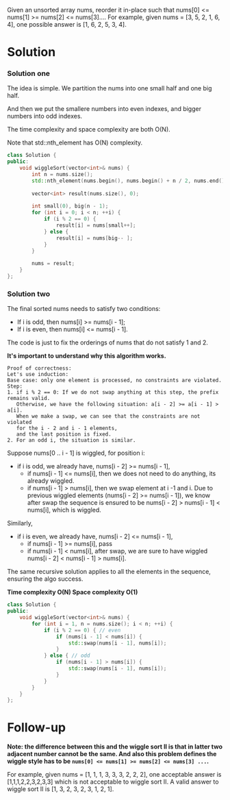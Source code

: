 Given an unsorted array nums, reorder it in-place such that nums[0] <= nums[1] >= nums[2] <= nums[3]....
For example, given nums = [3, 5, 2, 1, 6, 4], one possible answer is [1, 6, 2, 5, 3, 4].

# Solution

### Solution one

The idea is simple. We partition the nums into one small half and one big half.

And then we put the smallere numbers into even indexes, and bigger numbers into odd indexes.

The time complexity and space complexity are both O(N).

Note that std::nth_element has O(N) complexity.

```cpp
class Solution {
public:
    void wiggleSort(vector<int>& nums) {
        int n = nums.size();
        std::nth_element(nums.begin(), nums.begin() + n / 2, nums.end());
        
        vector<int> result(nums.size(), 0);
        
        int small(0), big(n - 1);
        for (int i = 0; i < n; ++i) {
            if (i % 2 == 0) {
                result[i] = nums[small++];
            } else {
                result[i] = nums[big-- ];
            }
        }
        
        nums = result;
    }
};
```


### Solution two

The final sorted nums needs to satisfy two conditions:
* If i is odd, then nums[i] >= nums[i - 1];
* If i is even, then nums[i] <= nums[i - 1].

The code is just to fix the orderings of nums that do not satisfy 1 and 2.

__It's important to understand why this algorithm works.__

```
Proof of correctness:
Let's use induction:
Base case: only one element is processed, no constraints are violated.
Step: 
1. if i % 2 == 0: If we do not swap anything at this step, the prefix remains valid. 
   Otherwise, we have the following situation: a[i - 2] >= a[i - 1] > a[i]. 
   When we make a swap, we can see that the constraints are not violated 
   for the i - 2 and i - 1 elements, 
   and the last position is fixed. 
2. For an odd i, the situation is similar.
```

Suppose nums[0 .. i - 1] is wiggled, for position i:
* if i is odd, we already have, nums[i - 2] >= nums[i - 1],
    * if nums[i - 1] <= nums[i], then we does not need to do anything, its already wiggled.
    * if nums[i - 1] > nums[i], then we swap element at i -1 and i. Due to previous wiggled elements (nums[i - 2] >= nums[i - 1]), we know after swap the sequence is ensured to be nums[i - 2] > nums[i - 1] < nums[i], which is wiggled.

Similarly,
* if i is even, we already have, nums[i - 2] <= nums[i - 1],
    * if nums[i - 1] >= nums[i], pass
    * if nums[i - 1] < nums[i], after swap, we are sure to have wiggled nums[i - 2] < nums[i - 1] > nums[i].

The same recursive solution applies to all the elements in the sequence, ensuring the algo success.

__Time complexity O(N) Space complexity O(1)__

```cpp
class Solution {
public:
    void wiggleSort(vector<int>& nums) {
        for (int i = 1, n = nums.size(); i < n; ++i) {
            if (i % 2 == 0) { // even
                if (nums[i - 1] < nums[i]) {
                    std::swap(nums[i - 1], nums[i]);
                }
            } else { // odd
                if (nums[i - 1] > nums[i]) {
                    std::swap(nums[i - 1], nums[i]);
                }
            }
        }
    }
};
```



# Follow-up

__Note: the difference between this and the wiggle sort II is that in latter two adjacent number cannot be the same. And also this problem defines the wiggle style has to be ```nums[0] <= nums[1] >= nums[2] <= nums[3] ...```.__

For example, given nums = [1, 1, 1, 3, 3, 3, 2, 2, 2], one acceptable answer is [1,1,1,2,2,3,2,3,3] which is not acceptable to wiggle sort II. A valid answer to wiggle sort II is [1, 3, 2, 3, 2, 3, 1, 2, 1].
